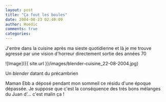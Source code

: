 ```yaml
---
layout: post
title: "Ça fout les boules"
date: 2004-08-23 02:49:09
author: Hoedic
comments: true
categories: 
---
```



J'entre dans la cuisine après ma sieste quotidienne et là je me trouve agressé par une vision d'horreur directement sortie des années 70

![Image]({{ site.url }}/images/blender-cuisine_22-08-2004.jpg)
<div class="photoattrib">Un <i>blender</i> datant du précambrien</div>



Maman Ebb a déposé pendant mon sommeil ce résidu d'une époque dépassée. Je suppose que c'est la conséquence des très bons mélanges du Juan d'... c'est malin ça !